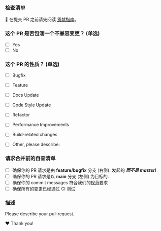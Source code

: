 ### 检查清单
    
🚨 在提交 PR 之前请先阅读 [贡献指南](.github/CONTRIBUTING.md)。

### 这个 PR 是否包涵一个不兼容变更？ (单选)

- [ ] Yes
- [ ] No

<!-- If yes, please describe the impact and migration path for existing applications: -->
<!-- 如果是, 请描述对现有应用程序的影响以及迁移方法: -->

### 这个 PR 的性质？ (单选)

- [ ] Bugfix
- [ ] Feature
- [ ] Docs Update
- [ ] Code Style Update
- [ ] Refactor
- [ ] Performance Improvements
- [ ] Build-related changes
- [ ] Other, please describe:


### 请求合并前的自查清单

- [ ] 确保你的 PR 请求是由 **feature/bugfix** 分支 (右侧). 发起的 **_而不是 master_!**
- [ ] 确保你的 PR 请求是以 **main** 分支 (左侧) 为目标的.
- [ ] 确保你的 commit messages 符合我们的[规范](https://docs.edge.lianhe.art/styleguide/git-guide.html#commit-message-%E7%9A%84%E6%A0%BC%E5%BC%8F)要求
- [ ] 确保所有的变更已经通过 CI 测试

### 描述

Please describe your pull request.

❤️ Thank you!

